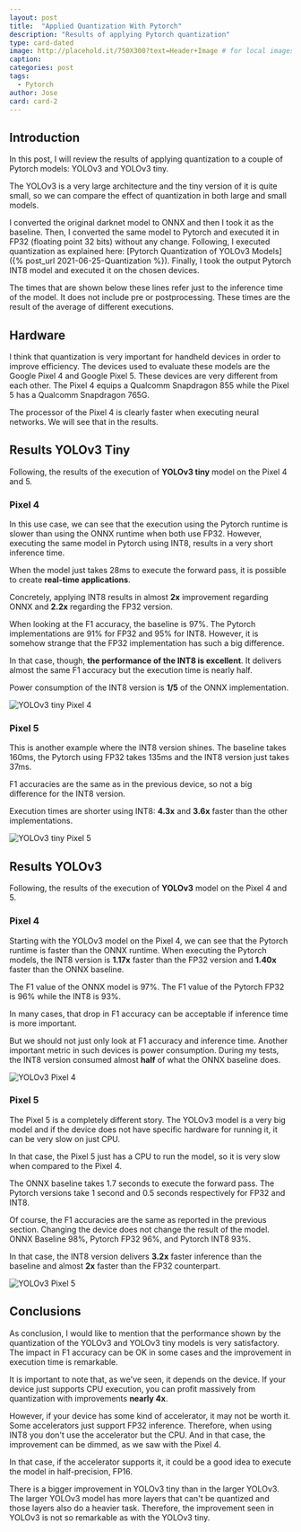 ```yaml
---
layout: post
title:  "Applied Quantization With Pytorch"
description: "Results of applying Pytorch quantization"
type: card-dated
image: http://placehold.it/750X300?text=Header+Image # for local images, place in /assets/img/posts/
caption: 
categories: post
tags: 
  - Pytorch
author: Jose
card: card-2
---
```



## Introduction

In this post, I will review the results of applying quantization to a couple of Pytorch models: YOLOv3 and YOLOv3 tiny.

The YOLOv3 is a very large architecture and the tiny version of it is quite small, so we can compare the effect of quantization in both large and small models.

I converted the original darknet model to ONNX and then I took it as the baseline.
Then, I converted the same model to Pytorch and executed it in FP32 (floating point 32 bits) without any change.
Following, I executed quantization as explained here: [Pytorch Quantization of YOLOv3 Models]({% post_url 2021-06-25-Quantization %}).
Finally, I took the output Pytorch INT8 model and executed it on the chosen devices.

The times that are shown below these lines refer just to the inference time of the model.
It does not include pre or postprocessing. These times are the result of the average of different executions.

## Hardware

I think that quantization is very important for handheld devices in order to improve efficiency.
The devices used to evaluate these models are the Google Pixel 4 and Google Pixel 5.
These devices are very different from each other. The Pixel 4 equips a Qualcomm Snapdragon 855 while the
Pixel 5 has a Qualcomm Snapdragon 765G.

The processor of the Pixel 4 is clearly faster when executing neural networks.
We will see that in the results.

## Results YOLOv3 Tiny

Following, the results of the execution of **YOLOv3 tiny** model on the Pixel 4 and 5.

### Pixel 4

In this use case, we can see that the execution using the Pytorch runtime is 
slower than using the ONNX runtime when both use FP32. 
However, executing the same model in Pytorch using INT8, results in a very short inference time.

When the model just takes 28ms to execute the forward pass, it is possible
to create **real-time applications**.

Concretely, applying INT8 results in almost **2x** improvement regarding ONNX and **2.2x** regarding the FP32 version.

When looking at the F1 accuracy, the baseline is 97%. 
The Pytorch implementations are 91% for FP32 and 95% for INT8. 
However, it is somehow strange that the FP32 implementation has such a big difference.

In that case, though, **the performance of the INT8 is excellent**. It delivers almost
the same F1 accuracy but the execution time is nearly half.

Power consumption of the INT8 version is **1/5** of the ONNX implementation.

![YOLOv3 tiny Pixel 4](/assets/img/posts/quantization_p2/q_yolov3_tiny_p4.png)

### Pixel 5

This is another example where the INT8 version shines. 
The baseline takes 160ms, the Pytorch using FP32 takes 135ms and the INT8 version just takes 37ms.

F1 accuracies are the same as in the previous device, so not a big difference for the  INT8 version.

Execution times are shorter using INT8: **4.3x** and **3.6x** faster than the other implementations.

![YOLOv3 tiny Pixel 5](/assets/img/posts/quantization_p2/q_yolov3_tiny_p5.png)

## Results YOLOv3

Following, the results of the execution of **YOLOv3** model on the Pixel 4 and 5.

### Pixel 4

Starting with the YOLOv3 model on the Pixel 4, we can see that the Pytorch
runtime is faster than the ONNX runtime. 
When executing the Pytorch models, the INT8 version is **1.17x** faster than the FP32 version and **1.40x** faster than the ONNX baseline.

The F1 value of the ONNX model is 97%. 
The F1 value of the Pytorch FP32 is 96% while the INT8 is 93%.

In many cases, that drop in F1 accuracy can be acceptable if inference time is more important.

But we should not just only look at F1 accuracy and inference time. Another important
metric in such devices is power consumption. During my tests, the INT8 version 
consumed almost **half** of what the ONNX baseline does.

![YOLOv3 Pixel 4](/assets/img/posts/quantization_p2/q_yolov3_p4.png)

### Pixel 5

The Pixel 5 is a completely different story. 
The YOLOv3 model is a very big model and if the device does not have
specific hardware for running it, it can be very slow on just CPU.

In that case, the Pixel 5 just has a CPU to run the model, so it is very slow when compared to the Pixel 4.

The ONNX baseline takes 1.7 seconds to execute the forward pass.
The Pytorch versions take 1 second and 0.5 seconds respectively for FP32 and INT8.

Of course, the F1 accuracies are the same as reported in the previous section.
Changing the device does not change the result of the model.
ONNX Baseline 98%, Pytorch FP32 96%, and Pytorch INT8 93%.

In that case, the INT8 version delivers **3.2x** faster inference than the baseline and almost **2x** faster than the FP32 counterpart.

![YOLOv3 Pixel 5](/assets/img/posts/quantization_p2/q_yolov3_p5.png)

## Conclusions

As conclusion, I would like to mention that the performance shown by the
quantization of the YOLOv3 and YOLOv3 tiny models is very satisfactory. 
The impact in F1 accuracy can be OK in some cases and the improvement
in execution time is remarkable.

It is important to note that, as we've seen, it depends on the device.
If your device just supports CPU execution, you can profit massively from 
quantization with improvements **nearly 4x**.

However, if your device has some kind of accelerator, it may not be worth it.
Some accelerators just support FP32 inference. Therefore, when using INT8 you
don't use the accelerator but the CPU. And in that case, the improvement 
can be dimmed, as we saw with the Pixel 4.

In that case, if the accelerator supports it, it could be a good idea to execute
the model in half-precision, FP16.

There is a bigger improvement in YOLOv3 tiny than in the larger YOLOv3. 
The larger YOLOv3 model has more layers that can't be quantized and those 
layers also do a heavier task.
Therefore, the improvement seen in YOLOv3 is not so remarkable as with the YOLOv3 tiny. 
